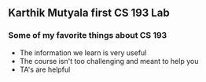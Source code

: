 ## Karthik Mutyala first CS 193 Lab



### Some of my favorite things about CS 193
* The information we learn is very useful
* The course isn't too challenging and meant to help you
* TA's are helpful

